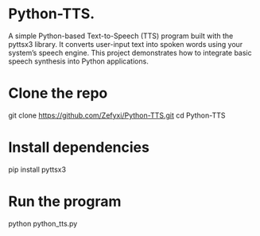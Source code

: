 # Python-TTS.
A simple Python-based Text-to-Speech (TTS) program built with the pyttsx3 library. It converts user-input text into spoken words using your system’s speech engine. This project demonstrates how to integrate basic speech synthesis into Python applications.
# Clone the repo
git clone https://github.com/Zefyxi/Python-TTS.git
cd Python-TTS

# Install dependencies
pip install pyttsx3
# Run the program
python python_tts.py
